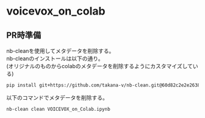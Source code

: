 # voicevox_on_colab

## PR時準備
nb-cleanを使用してメタデータを削除する。  
nb-cleanのインストールは以下の通り。  
(オリジナルのものからcolabのメタデータを削除するようにカスタマイズしている)  
```bash
pip install git+https://github.com/takana-v/nb-clean.git@60d82c2e2e2638a97f07287b837fe9129394179a
```
以下のコマンドでメタデータを削除する。
```bash
nb-clean clean VOICEVOX_on_Colab.ipynb
```
